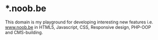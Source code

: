*.noob.be
====
This domain is my playground for developing interesting new features i.e. www.noob.be in HTML5, Javascript, CSS, Responsive design, PHP-OOP and CMS-building.